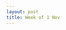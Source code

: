 ```yaml
---
layout: post
title: Week of 1 Nov
---
```

<p class="indented"></p><!--more-->
<p class="indented"></p>
<p class="indented"></p>
